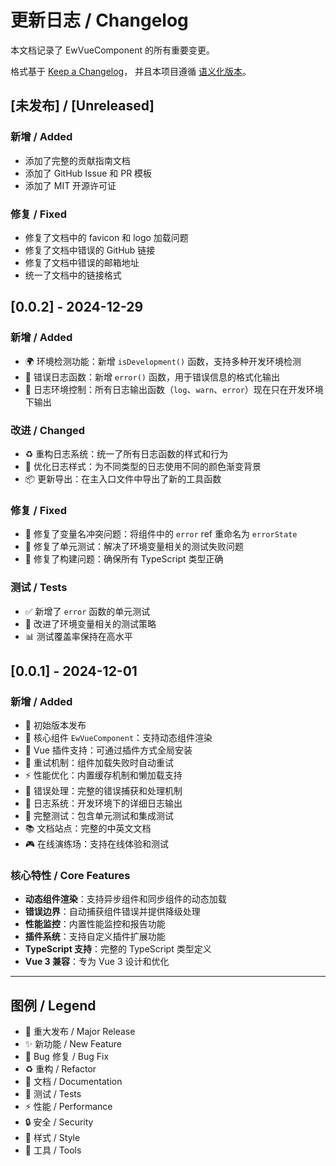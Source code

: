 # 更新日志 / Changelog

本文档记录了 EwVueComponent 的所有重要变更。

格式基于 [Keep a Changelog](https://keepachangelog.com/zh-CN/1.0.0/)，
并且本项目遵循 [语义化版本](https://semver.org/lang/zh-CN/)。

## [未发布] / [Unreleased]

### 新增 / Added
- 添加了完整的贡献指南文档
- 添加了 GitHub Issue 和 PR 模板
- 添加了 MIT 开源许可证

### 修复 / Fixed
- 修复了文档中的 favicon 和 logo 加载问题
- 修复了文档中错误的 GitHub 链接
- 修复了文档中错误的邮箱地址
- 统一了文档中的链接格式

## [0.0.2] - 2024-12-29

### 新增 / Added
- 🌍 环境检测功能：新增 `isDevelopment()` 函数，支持多种开发环境检测
- 🚨 错误日志函数：新增 `error()` 函数，用于错误信息的格式化输出
- 📝 日志环境控制：所有日志输出函数（`log`、`warn`、`error`）现在只在开发环境下输出

### 改进 / Changed
- ♻️ 重构日志系统：统一了所有日志函数的样式和行为
- 🎨 优化日志样式：为不同类型的日志使用不同的颜色渐变背景
- 📦 更新导出：在主入口文件中导出了新的工具函数

### 修复 / Fixed
- 🐛 修复了变量名冲突问题：将组件中的 `error` ref 重命名为 `errorState`
- 🧪 修复了单元测试：解决了环境变量相关的测试失败问题
- 🔧 修复了构建问题：确保所有 TypeScript 类型正确

### 测试 / Tests
- ✅ 新增了 `error` 函数的单元测试
- 🔄 改进了环境变量相关的测试策略
- 📊 测试覆盖率保持在高水平

## [0.0.1] - 2024-12-01

### 新增 / Added
- 🎉 初始版本发布
- 🧩 核心组件 `EwVueComponent`：支持动态组件渲染
- 🔌 Vue 插件支持：可通过插件方式全局安装
- 🔄 重试机制：组件加载失败时自动重试
- ⚡ 性能优化：内置缓存机制和懒加载支持
- 🚨 错误处理：完整的错误捕获和处理机制
- 📝 日志系统：开发环境下的详细日志输出
- 🧪 完整测试：包含单元测试和集成测试
- 📚 文档站点：完整的中英文文档
- 🎮 在线演练场：支持在线体验和测试

### 核心特性 / Core Features
- **动态组件渲染**：支持异步组件和同步组件的动态加载
- **错误边界**：自动捕获组件错误并提供降级处理
- **性能监控**：内置性能监控和报告功能
- **插件系统**：支持自定义插件扩展功能
- **TypeScript 支持**：完整的 TypeScript 类型定义
- **Vue 3 兼容**：专为 Vue 3 设计和优化

---

## 图例 / Legend

- 🎉 重大发布 / Major Release
- ✨ 新功能 / New Feature  
- 🐛 Bug 修复 / Bug Fix
- ♻️ 重构 / Refactor
- 📝 文档 / Documentation
- 🧪 测试 / Tests
- ⚡ 性能 / Performance
- 🔒 安全 / Security
- 🎨 样式 / Style
- 🔧 工具 / Tools 